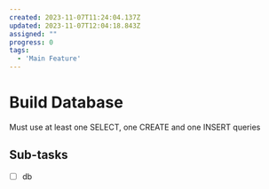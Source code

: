 ```yaml
---
created: 2023-11-07T11:24:04.137Z
updated: 2023-11-07T12:04:18.843Z
assigned: ""
progress: 0
tags:
  - 'Main Feature'
---
```


# Build Database

Must use at least one SELECT, one CREATE and one INSERT queries

## Sub-tasks

- [ ] db
